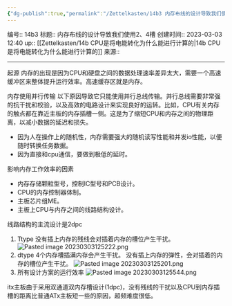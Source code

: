 ```yaml
---
{"dg-publish":true,"permalink":"/Zettelkasten/14b3 内存布线的设计导致我们使用2、4槽/","dgPassFrontmatter":true}
---
```


编号:: 14b3
标题:: 内存布线的设计导致我们使用2、4槽
创建时间:: 2023-03-03 12:40
up:: [[Zettelkasten/14b CPU是将电能转化为什么能进行计算的\|14b CPU是将电能转化为什么能进行计算的]]
来源:: 

---

起源
内存的出现是因为CPU和硬盘之间的数据处理速率差异太大，需要一个高速缓冲区来整体提升运行效率。高速缓存区就是内存。

内存使用并行传输
以下原因导致它只能使用并行总线传输。并行总线需要非常强的抗干扰和校验，以及高效的电路设计来实现良好的运转。比如，CPU有关内存的触点都在靠近主板的内存插槽一侧。这是为了缩短CPU和内存之间的物理距离，以减小数据的延迟和损失。
- 因为人在操作上的随机性，内存需要强大的随机读写性能和并发io性能，以便随时转换任务数据。
- 因为直接和cpu通信，要做到极低的延时。

影响内存工作效率的因素
- 内存存储颗粒型号，控制IC型号和PCB设计。
- CPU的内存控制器体制。
- 主板芯片组ME。
- 主板上CPU与内存之间的线路结构设计。

线路结构的主流设计是2dpc
1. Ttype
没有插上内存的残线会对插着内存的槽位产生干扰。
![Pasted image 20230303125222.png](/img/user/attachment/Pasted%20image%2020230303125222.png)
2. dtype
4个内存槽插满内存会产生干扰。
没有插上内存的弹性，会对插着的内存的槽位产生干扰。
![Pasted image 20230303125201.png](/img/user/attachment/Pasted%20image%2020230303125201.png)
3. 所有设计方案的运行效率
![Pasted image 20230303125544.png](/img/user/attachment/Pasted%20image%2020230303125544.png)

itx主板由于采用双通道双内存槽设计(1dpc)，没有残线的干扰以及CPU到内存插槽的距离比普通ATx主板短一些的原因，超频难度很低。








